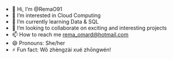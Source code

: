 - 👋 Hi, I’m @RemaO91
- 👀 I’m interested in Cloud Computing 
- 🌱 I’m currently learning Data & SQL
- 💞️ I’m looking to collaborate on exciting and interesting projects 
- 📫 How to reach me rema_omard@hotmail.com 
- 😄 Pronouns: She/her 
- ⚡ Fun fact: Wǒ zhèngzài xué zhōngwén!

<!---
RemaO91/RemaO91 is a ✨ special ✨ repository because its `README.md` (this file) appears on your GitHub profile.
You can click the Preview link to take a look at your changes.
--->

